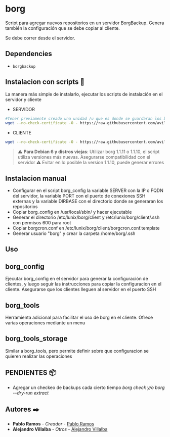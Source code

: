 # borg

Script para agregar nuevos repositorios en un servidor BorgBackup. Genera también la configuración que se debe copiar al cliente.

Se debe correr desde el servidor.

## Dependencies

- ```borgbackup```

## Instalacion con scripts 🔧

La manera más simple de instalarlo, ejecutar los scripts de instalación en el servidor y cliente

- SERVIDOR

```bash
#Tener previamente creado una unidad /u que es donde se guardaran los backups
wget --no-check-certificate -O - https://raw.githubusercontent.com/avillalba96/borg_config/master/scripts/server-install.sh | sh
```

- CLIENTE

```bash
wget --no-check-certificate -O - https://raw.githubusercontent.com/avillalba96/borg_config/master/scripts/client-install.sh | sh
```

> :warning: **Para Debian 6 y distros viejas**: Utilizar borg 1.1.11 o 1.1.10, el script utiliza versiones más nuevas. Asegurarse compatibilidad con el servidor
> :warning: Evitar en lo posible la version 1.1.10, puede generar errores

## Instalacion manual

- Configurar en el script borg_config la variable SERVER con la IP o FQDN del servidor, la variable PORT con el puerto de conexiones SSH externas y la variable DIRBASE con el directorio donde se generaran los repositorios
- Copiar borg_config en /usr/local/sbin/ y hacer ejecutable
- Generar el directorio /etc/lunix/borg/client y /etc/lunix/borg/client/.ssh con permisos 600 para root
- Copiar borgcron.conf en /etc/lunix/borg/client/borgcron.conf.template
- Generar usuario "borg" y crear la carpeta /home/borg/.ssh

## **Uso**

## borg_config

Ejecutar borg_config en el servidor para generar la configuración de clientes, y luego seguir las instrucciones para copiar la configuracion en el cliente.
Asegurarse que los clientes lleguen al servidor en el puerto SSH

## borg_tools

Herramienta adicional para facilitar el uso de borg en el cliente. Ofrece varias operaciones mediante un menu

## borg_tools_storage

Similar a borg_tools, pero permite definir sobre que configuracion se quieren realizar las operaciones

## PENDIENTES 📦

- Agregar un checkeo de backups cada cierto tiempo *borg check y/o borg --dry-run extract*

## Autores ✒️

- **Pablo Ramos** - *Creador* - [Pablo Ramos](https://git.lunix.com.ar/pramos)
- **Alejandro Villalba** - *Otros* - [Alejandro Villalba](https://github.com/avillalba96)
